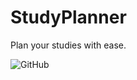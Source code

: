 # StudyPlanner

Plan your studies with ease.

![GitHub](https://img.shields.io/github/license/SebastianJL/study_planner)
